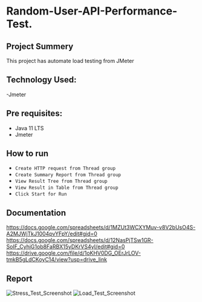 # Random-User-API-Performance-Test.

## Project Summery
This project has automate load testing from JMeter

## Technology Used:
-Jmeter

## Pre requisites:
- Java 11 LTS
- Jmeter

## How to run
- ``` Create HTTP request from Thread group ```
- ``` Create Summary Report from Thread group ```
- ``` View Result Tree from Thread group ```
- ``` View Result in Table from Thread group ```
- ``` Click Start for Run ```

## Documentation
https://docs.google.com/spreadsheets/d/1MZUt3WCXYMuv-v8V2bUsO4S-A2MJWjTkJ1004pvYFpY/edit#gid=0
https://docs.google.com/spreadsheets/d/12NasPjTSw1GR-SoIF_CyhjG1ob8FaRBX15yDKrVS4yI/edit#gid=0
https://drive.google.com/file/d/1oKHV0DG_OErJrLOV-tmkB5gLdCKoyC14/view?usp=drive_link

## Report
![Stress_Test_Screenshot](https://github.com/ShahanaParvin/Random-User-API-Performance-Test./assets/40936317/9f1dbdf1-30ef-40ca-ab48-e053154f0fdd)
![Load_Test_Screenshot](https://github.com/ShahanaParvin/Random-User-API-Performance-Test./assets/40936317/32981aa3-a0c0-4f11-8b48-cbd8fab63b95)

